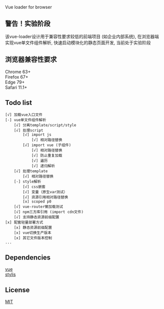 Vue loader for browser
## 警告！实验阶段
该vue-loader设计用于兼容性要求较低的前端项目 (如企业内部系统), 在浏览器端实现vue单文件组件解析, 快速启动模块化的静态页面开发, 当前处于实验阶段

## 浏览器兼容性要求
Chrome 63+  
Firefox 67+  
Edge 79+  
Safari 11.1+

## Todo list
```
[√] 加载vue入口文件  
[-] vue单文件组件解析
    [√] 分离template/script/style
    [√] 处理script
        [√] import js
            [√] 相对路径替换
        [√] import vue (子组件)
            [√] 相对路径替换    
            [√] 防止重复加载
            [√] 遍历
            [√] 递归解析
    [√] 处理template
        [√] 相对路径替换
    [-] style解析
        [√] css嵌套
        [√] 变量（原生var测试）
        [√] 资源引用相对路径替换
        [x] scoped p0
    [√] vue-router懒加载测试
    [√] npm三方库引用 (import cdn文件)
    [√] 支持静态资源前缀配置
[x] 配套轻量部署方式
    [x] 静态资源前缀配置
    [x] vue切换生产版本
    [x] 其它文件版本控制
...
```
## Dependencies
[vue](https://github.com/vuejs/vue)  
[stylis](https://github.com/thysultan/stylis.js)

## License
[MIT](http://opensource.org/licenses/MIT)
